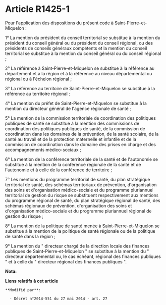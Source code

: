 # Article R1425-1

Pour l'application des dispositions du présent code à Saint-Pierre-et-Miquelon : 

1° La mention du président du conseil territorial se substitue à la mention du président du conseil général ou du président
du conseil régional, ou des présidents de conseils généraux compétents et la mention du conseil territorial se substitue à la
mention du conseil général ou du conseil régional ; 

2° La référence à Saint-Pierre-et-Miquelon se substitue à la référence au département et à la région et à la référence au
niveau départemental ou régional ou à l'échelon régional ; 

3° La référence au territoire de Saint-Pierre-et-Miquelon se substitue à la référence au territoire régional ; 

4° La mention du préfet de Saint-Pierre-et-Miquelon se substitue à la mention du directeur général de l'agence régionale de
santé ; 

5° La mention de la commission territoriale de coordination des politiques publiques de santé se substitue à la mention des
commissions de coordination des politiques publiques de santé, de la commission de coordination dans les domaines de la
prévention, de la santé scolaire, de la santé au travail et de la protection maternelle et infantile et de la commission de
coordination dans le domaine des prises en charge et des accompagnements médico-sociaux ; 

6° La mention de la conférence territoriale de la santé et de l'autonomie se substitue à la mention de la conférence
régionale de la santé et de l'autonomie et à celle de la conférence de territoire ; 

7° Les mentions du programme territorial de santé, du plan stratégique territorial de santé, des schémas territoriaux de
prévention, d'organisation des soins et d'organisation médico-sociale et du programme pluriannuel territorial de gestion du
risque se substituent respectivement aux mentions du programme régional de santé, du plan stratégique régional de santé, des
schémas régionaux de prévention, d'organisation des soins et d'organisation médico-sociale et du programme pluriannuel
régional de gestion du risque ; 

8° La mention de la politique de santé menée à Saint-Pierre-et-Miquelon se substitue à la mention de la politique de santé
régionale ou de la politique de santé dans la région ;

9° La mention du " directeur chargé de la direction locale des finances publiques de Saint-Pierre-et-Miquelon  "   se
substitue à la mention du " directeur départemental ou, le cas échéant, régional des finances publiques " et à celle du "
directeur régional des finances publiques ".

**Nota:**



**Liens relatifs à cet article**

	**Modifié par**:

	  - Décret n°2014-551 du 27 mai 2014 - art. 27
